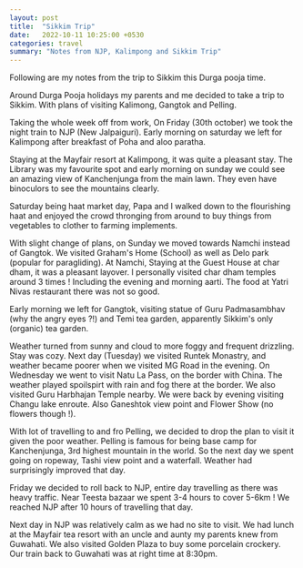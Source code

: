 ```yaml
---
layout: post
title:  "Sikkim Trip"
date:   2022-10-11 10:25:00 +0530
categories: travel
summary: "Notes from NJP, Kalimpong and Sikkim Trip"
---
```


Following are my notes from the trip to Sikkim this Durga pooja time.

Around Durga Pooja holidays my parents and me decided to take a trip to Sikkim. With plans of visiting Kalimong, Gangtok and Pelling.

Taking the whole week off from work, On Friday (30th october) we took the night train to NJP (New Jalpaiguri). Early morning on saturday we left for Kalimpong after breakfast of Poha and aloo paratha.

Staying at the Mayfair resort at Kalimpong, it was quite a pleasant stay. The Library was my favourite spot and early morning on sunday we could see an amazing view of Kanchenjunga from the main lawn. They even have binoculors to see the mountains clearly.

Saturday being haat market day, Papa and I walked down to the flourishing haat and enjoyed the crowd thronging from around to buy things from vegetables to clother to farming implements.

With slight change of plans, on Sunday we moved towards Namchi instead of Gangtok. We visited Graham's Home (School) as well as Delo park (popular for paragliding). At Namchi, Staying at the Guest House at char dham, it was a pleasant layover. I personally visited char dham temples around 3 times ! Including the evening and morning aarti. The food at Yatri Nivas restaurant there was not so good.

Early morning we left for Gangtok, visiting statue of Guru Padmasambhav (why the angry eyes ?!) and Temi tea garden, apparently Sikkim's only (organic) tea garden.

Weather turned from sunny and cloud to more foggy and frequent drizzling. Stay was cozy. Next day (Tuesday) we visited Runtek Monastry, and weather became poorer when we visited MG Road in the evening.
On Wednesday we went to visit Natu La Pass, on the border with China. The weather played spoilspirt with rain and fog there at the border. We also visited Guru Harbhajan Temple nearby. We were back by evening visiting Changu lake enroute. Also Ganeshtok view point and Flower Show (no flowers though !).

With lot of travelling to and fro Pelling, we decided to drop the plan to visit it given the poor weather. Pelling is famous for being base camp for Kanchenjunga, 3rd highest mountain in the world. So the next day we spent going on ropeway, Tashi view point and a waterfall. Weather had surprisingly improved that day.

Friday we decided to roll back to NJP, entire day travelling as there was heavy traffic. Near Teesta bazaar we spent 3-4 hours to cover 5-6km ! We reached NJP after 10 hours of travelling that day.

Next day in NJP was relatively calm as we had no site to visit. We had lunch at the Mayfair tea resort with an uncle and aunty my parents knew from Guwahati. We also visited Golden Plaza to buy some porcelain crockery. Our train back to Guwahati was at right time at 8:30pm.
